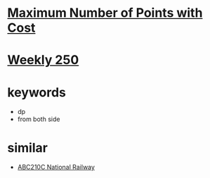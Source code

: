 # [Maximum Number of Points with Cost](https://leetcode.com/problems/maximum-number-of-points-with-cost/)


# [Weekly 250](https://leetcode.com/contest/weekly-contest-250)

# keywords
- dp
- from both side


# similar
- [ABC210C National Railway](https://atcoder.jp/contests/abc210/tasks/abc210_d)